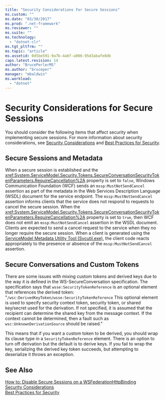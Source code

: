 ```yaml
---
title: "Security Considerations for Secure Sessions"
ms.custom: ""
ms.date: "03/30/2017"
ms.prod: ".net-framework"
ms.reviewer: ""
ms.suite: ""
ms.technology: 
  - "dotnet-clr"
ms.tgt_pltfrm: ""
ms.topic: "article"
ms.assetid: 0d5be591-9a7b-4a6f-a906-95d3abafe8db
caps.latest.revision: 14
author: "BrucePerlerMS"
ms.author: "bruceper"
manager: "mbaldwin"
ms.workload: 
  - "dotnet"
---
```

# Security Considerations for Secure Sessions
You should consider the following items that affect security when implementing secure sessions. For more information about security considerations, see [Security Considerations](../../../../docs/framework/wcf/feature-details/security-considerations-in-wcf.md) and [Best Practices for Security](../../../../docs/framework/wcf/feature-details/best-practices-for-security-in-wcf.md).  
  
## Secure Sessions and Metadata  
 When a secure session is established and the <xref:System.ServiceModel.Security.Tokens.SecureConversationSecurityTokenParameters.RequireCancellation%2A> property is set to `false`, Windows Communication Foundation (WCF) sends an `mssp:MustNotSendCancel` assertion as part of the metadata in the Web Services Description Language (WSDL) document for the service endpoint. The `mssp:MustNotSendCancel` assertion informs clients that the service does not respond to requests to cancel the secure session. When the <xref:System.ServiceModel.Security.Tokens.SecureConversationSecurityTokenParameters.RequireCancellation%2A> property is set to `true`, then WCF does not emit an `mssp:MustNotSendCancel` assertion in the WSDL document. Clients are expected to send a cancel request to the service when they no longer require the secure session. When a client is generated using the [ServiceModel Metadata Utility Tool (Svcutil.exe)](../../../../docs/framework/wcf/servicemodel-metadata-utility-tool-svcutil-exe.md), the client code reacts appropriately to the presence or absence of the `mssp:MustNotSendCancel` assertion.  
  
## Secure Conversations and Custom Tokens  
 There are some issues with mixing custom tokens and derived keys due to the way it is defined in the WS-SecureConversation specification. The specification says that `wsse:SecurityTokenReference` is an optional element that references the derived token: "`/wsc:DerivedKeyToken/wsse:SecurityTokenReference` This optional element is used to specify security context token, security token, or shared key/secret used for the derivation. If not specified, it is assumed that the recipient can determine the shared key from the message context. If the context cannot be determined, then a fault such as `wsc:UnknownDerivationSource` should be raised."  
  
 This means that if you want a custom token to be derived, you should wrap its clause type in a `SecurityTokenReference` element. There is an option to turn off derivation but the default is to derive keys. If you fail to wrap the key, serializing the derived key token succeeds, but attempting to deserialize it throws an exception.  
  
## See Also  
 [How to: Disable Secure Sessions on a WSFederationHttpBinding](../../../../docs/framework/wcf/feature-details/how-to-disable-secure-sessions-on-a-wsfederationhttpbinding.md)  
 [Security Considerations](../../../../docs/framework/wcf/feature-details/security-considerations-in-wcf.md)  
 [Best Practices for Security](../../../../docs/framework/wcf/feature-details/best-practices-for-security-in-wcf.md)
